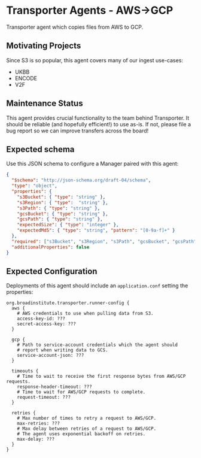 # Transporter Agents - AWS->GCP
Transporter agent which copies files from AWS to GCP.

## Motivating Projects
Since S3 is so popular, this agent covers many of our ingest use-cases:
* UKBB
* ENCODE
* V2F

## Maintenance Status
This agent provides crucial functionality to the team behind Transporter.
It should be reliable (and hopefully efficient!) to use as-is. If not, please
file a bug report so we can improve transfers across the board!

## Expected schema
Use this JSON schema to configure a Manager paired with this agent:
```json
{
  "$schema": "http://json-schema.org/draft-04/schema",
  "type": "object",
  "properties": {
    "s3Bucket": { "type": "string" },
    "s3Region": { "type":  "string" },
    "s3Path": { "type": "string" },
    "gcsBucket": { "type": "string" },
    "gcsPath": { "type": "string" },
    "expectedSize": { "type": "integer" },
    "expectedMd5": { "type": "string", "pattern": "[0-9a-f]+" }
  },
  "required": ["s3Bucket", "s3Region", "s3Path", "gcsBucket", "gcsPath"],
  "additionalProperties": false
}
```

## Expected Configuration
Deployments of this agent should include an `application.conf` setting the properties:
```hocon
org.broadinstitute.transporter.runner-config {
  aws {
    # AWS credentials to use when pulling data from S3.
    access-key-id: ???
    secret-access-key: ???
  }

  gcp {
    # Path to service-account credentials which the agent should
    # report when writing data to GCS.
    service-account-json: ???
  }

  timeouts {
    # Time to wait to receive the first response bytes from AWS/GCP requests.
    response-header-timeout: ???
    # Time to wait for AWS/GCP requests to complete.
    request-timeout: ???
  }

  retries {
    # Max number of times to retry a request to AWS/GCP.
    max-retries: ???
    # Max delay between retries of a request to AWS/GCP.
    # The agent uses exponential backoff on retries.
    max-delay: ???
  }
}
```
